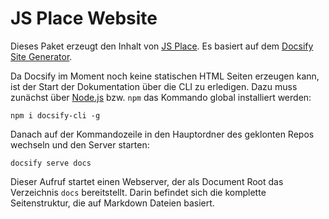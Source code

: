 # JS Place Website

Dieses Paket erzeugt den Inhalt von [JS Place](https://js-place.dokku.online). Es basiert auf dem [Docsify Site Generator](https://docsify.js.org/#/).

Da Docsify im Moment noch keine statischen HTML Seiten erzeugen kann, ist der Start der Dokumentation über die CLI zu erledigen. Dazu muss zunächst über [Node.js](https://nodejs.org/en/) bzw. `npm` das Kommando global installiert werden:

```
npm i docsify-cli -g
```

Danach auf der Kommandozeile in den Hauptordner des geklonten Repos wechseln und den Server starten:

```
docsify serve docs
```

Dieser Aufruf startet einen Webserver, der als Document Root das Verzeichnis `docs` bereitstellt. Darin befindet sich die komplette Seitenstruktur, die auf Markdown Dateien basiert.